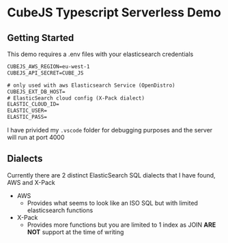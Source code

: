 # CubeJS Typescript Serverless Demo

## Getting Started

This demo requires a .env files with your elasticsearch credentials

```txt
CUBEJS_AWS_REGION=eu-west-1
CUBEJS_API_SECRET=CUBE_JS

# only used with aws Elasticsearch Service (OpenDistro)
CUBEJS_EXT_DB_HOST=
# ElasticSearch cloud config (X-Pack dialect)
ELASTIC_CLOUD_ID=
ELASTIC_USER=
ELASTIC_PASS=
```

I have privided my `.vscode` folder for debugging purposes and the server will run at port 4000

## Dialects

Currently there are 2 distinct ElasticSearch SQL dialects that I have found, AWS and X-Pack

- AWS
  - Provides what seems to look like an ISO SQL but with limited elasticsearch functions
- X-Pack
  - Provides more functions but you are limited to 1 index as JOIN **ARE NOT** support at the time of writing

